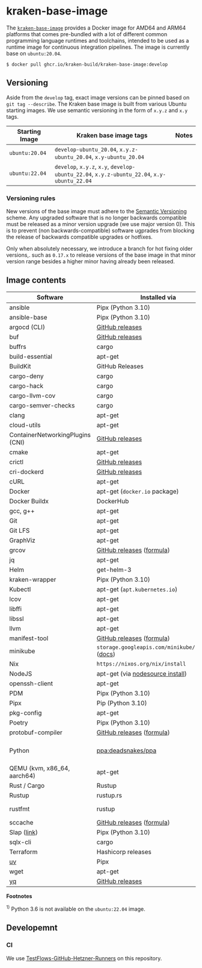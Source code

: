 # kraken-base-image

  [pkg]: https://github.com/kraken-build/kraken-base-image/pkgs/container/kraken-base-image

The [`kraken-base-image`][pkg] provides a Docker image for AMD64 and ARM64 platforms that comes pre-bundled with
a lot of different common programming language runtimes and toolchains, intended to be used as a runtime
image for continuous integration pipelines. The image is currently base on `ubuntu:20.04`.

    $ docker pull ghcr.io/kraken-build/kraken-base-image:develop

## Versioning

Aside from the `develop` tag, exact image versions can be pinned based on `git tag --describe`. The Kraken base image
is built from various Ubuntu starting images. We use semantic versioning in the form of `x.y.z` and `x.y` tags.

| Starting Image | Kraken base image tags                                                                      | Notes |
|----------------|---------------------------------------------------------------------------------------------|-------|
| `ubuntu:20.04` | `develop-ubuntu_20.04`, `x.y.z-ubuntu_20.04`, `x.y-ubuntu_20.04`                            |       |
| `ubuntu:22.04` | `develop`, `x.y.z`, `x.y`, `develop-ubuntu_22.04`, `x.y.z-ubuntu_22.04`, `x.y-ubuntu_22.04` |       |

### Versioning rules

New versions of the base image must adhere to the [Semantic Versioning](https://semver.org/) scheme. Any upgraded software
that is no longer backwards compatible must be released as a minor version upgrade (we use major version 0). This is to prevent
(non backwards-compatible) software ugprades from blocking the release of backwards compatible upgrades or hotfixes.

Only when absolutely necessary, we introduce a branch for hot fixing older versions,. such as `0.17.x` to release versions of
the base image in that minor version range besides a higher minor having already been released.

## Image contents

| Software                                               | Installed via                                                                                                      | Version                                       |
|--------------------------------------------------------|--------------------------------------------------------------------------------------------------------------------|-----------------------------------------------|
| ansible                                                | Pipx (Python 3.10)                                                                                                 | 9.2.0                                         |
| ansible-base                                           | Pipx (Python 3.10)                                                                                                 | 2.10.17                                       |
| argocd (CLI)                                           | [GitHub releases](https://github.com/argoproj/argo-cd/releases)                                                    | 2.10.2                                        |
| buf                                                    | [GitHub releases](https://github.com/bufbuild/buf/releases)                                                        | 1.17.0                                        |
| buffrs                                                 | cargo                                                                                                              | 0.8.0                                         |
| build-essential                                        | apt-get                                                                                                            | latest                                        |
| BuildKit                                               | GitHub Releases                                                                                                    | 0.12.4                                        |
| cargo-deny                                             | cargo                                                                                                              | 0.14.3                                        |
| cargo-hack                                             | cargo                                                                                                              | 0.6.15                                        |
| cargo-llvm-cov                                         | cargo                                                                                                              | 0.5.39                                        |
| cargo-semver-checks                                    | cargo                                                                                                              | 0.26.0                                        |
| clang                                                  | apt-get                                                                                                            | latest                                        |
| cloud-utils                                            | apt-get                                                                                                            | latest                                        |
| ContainerNetworkingPlugins (CNI)                       | [GitHub releases](https://github.com/containernetworking/plugins/releases)                                         | v1.4.0                                        |
| cmake                                                  | apt-get                                                                                                            | latest                                        |
| crictl                                                 | [GitHub releases](https://github.com/kubernetes-sigs/cri-tools/releases)                                           | v1.29.0                                       |
| cri-dockerd                                            | [GitHub releases](https://github.com/Mirantis/cri-dockerd/releases)                                                | v0.3.10                                       |
| cURL                                                   | apt-get                                                                                                            | latest                                        |
| Docker                                                 | apt-get (`docker.io` package)                                                                                      | latest                                        |
| Docker Buildx                                          | DockerHub                                                                                                          | latest                                        |
| gcc, g++                                               | apt-get                                                                                                            | latest                                        |
| Git                                                    | apt-get                                                                                                            | latest                                        |
| Git LFS                                                | apt-get                                                                                                            | latest                                        |
| GraphViz                                               | apt-get                                                                                                            | latest                                        |
| grcov                                                  | [GitHub releases](https://github.com/mozilla/grcov/releases) ([formula](formulae/grcov.py))                        | 0.8.19                                        |
| jq                                                     | apt-get                                                                                                            | latest                                        |
| Helm                                                   | get-helm-3                                                                                                         | latest                                        |
| kraken-wrapper                                         | Pipx (Python 3.10)                                                                                                 | 0.34.1                                        |
| Kubectl                                                | apt-get (`apt.kubernetes.io`)                                                                                      | 1.28.4                                        |
| lcov                                                   | apt-get                                                                                                            | latest                                        |
| libffi                                                 | apt-get                                                                                                            | latest                                        |
| libssl                                                 | apt-get                                                                                                            | latest                                        |
| llvm                                                   | apt-get                                                                                                            | latest                                        |
| manifest-tool                                          | [GitHub releases](https://github.com/estesp/manifest-tool/releases) ([formula](formulae/manifest-tool.py))         | 2.1.5                                         |
| minikube                                               | `storage.googleapis.com/minikube/releases` ([docs](https://minikube.sigs.k8s.io/docs/start/))                      | v1.32.0                                       |
| Nix                                                    | `https://nixos.org/nix/install`                                                                                    | latest                                        |
| NodeJS                                                 | apt-get (via [nodesource install](https://github.com/nodesource/distributions#debinstall))                         | 18                                            |
| openssh-client                                         | apt-get                                                                                                            | latest                                        |
| PDM                                                    | Pipx (Python 3.10)                                                                                                 | 2.11.1                                        |
| Pipx                                                   | Pip (Python 3.10)                                                                                                  | 1.3.3                                         |
| pkg-config                                             | apt-get                                                                                                            | latest                                        |
| Poetry                                                 | Pipx (Python 3.10)                                                                                                 | 1.7.1                                         |
| protobuf-compiler                                      | [GitHub releases](https://github.com/protocolbuffers/protobuf/releases) ([formula](formulae/protobuf-compiler.py)) | 3.20.1                                        |
| Python                                                 | [ppa:deadsnakes/ppa](https://launchpad.net/~deadsnakes/+archive/ubuntu/ppa)                                        | 3.8, 3.9, 3.10 <sup>default</sup>, 3.11, 3.12 |
| QEMU (kvm, x86_64, aarch64)                            | apt-get                                                                                                            | latest                                        |
| Rust / Cargo                                           | Rustup                                                                                                             | 1.75.0                                        |
| Rustup                                                 | rustup.rs                                                                                                          | latest                                        |
| rustfmt                                                | rustup                                                                                                             | nightly (additionally)                        |
| sccache                                                | [GitHub releases](https://github.com/mozilla/sccache/releases) ([formula](formulae/sccache.py))                    | 0.7.4                                         |
| Slap ([link](https://github.com/python-slap/slap-cli)) | Pipx (Python 3.10)                                                                                                 | 1.12.0                                        |
| sqlx-cli                                               | cargo                                                                                                              | 0.7.3                                         |
| Terraform                                              | Hashicorp releases                                                                                                 | 1.6.6                                         |
| [uv](https://astral.sh/blog/uv)                        | Pipx                                                                                                               | 0.1.1                                         |
| wget                                                   | apt-get                                                                                                            | latest                                        |
| [yq](https://mikefarah.gitbook.io/yq/)                 | [GitHub releases](https://github.com/mikefarah/yq/releases)                                                        | 4.40.5                                        |

__Footnotes__

<sup>1)</sup> Python 3.6 is not available on the `ubuntu:22.04` image.

## Developemnt

### CI

We use [TestFlows-GitHub-Hetzner-Runners](https://github.com/testflows/TestFlows-GitHub-Hetzner-Runners) on this
repository.
